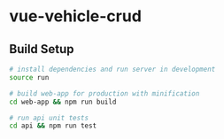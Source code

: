 # vue-vehicle-crud

## Build Setup

``` bash
# install dependencies and run server in development
source run

# build web-app for production with minification
cd web-app && npm run build

# run api unit tests 
cd api && npm run test

```
